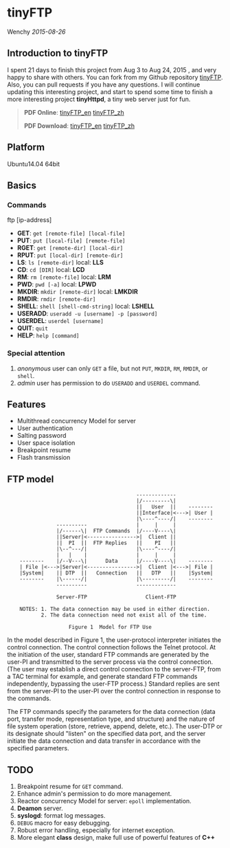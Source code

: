 tinyFTP
=====================
Wenchy *2015-08-26*

## Introduction to tinyFTP

I spent 21 days to finish this project from Aug 3 to Aug 24, 2015 , and very happy to share with others. You can fork from my Github repository [tinyFTP](https://github.com/Wenchy/tinyFTP). Also, you can pull requests if you have any questions. I will continue updating this interesting project, and start to spend some time to finish a more interesting project **tinyHttpd**, a tiny web server just for fun.

> **PDF Online**: 
> [tinyFTP_en](https://mozilla.github.io/pdf.js/web/viewer.html?file=https://wenchy.github.io/misc/2015-08-26-tinyFTP_en.pdf)
> [tinyFTP_zh](https://mozilla.github.io/pdf.js/web/viewer.html?file=https://wenchy.github.io/misc/2015-08-26-tinyFTP_zh.pdf)
> 
> **PDF Download**: 
> [tinyFTP_en](https://wenchy.github.io/misc/2015-08-26-tinyFTP_en.pdf)
> [tinyFTP_zh](https://wenchy.github.io/misc/2015-08-26-tinyFTP_zh.pdf)

## Platform

Ubuntu14.04 64bit

## Basics

### Commands

ftp [ip-address]

- **GET**: `get [remote-file] [local-file]`
- **PUT**: `put [local-file] [remote-file]`
- **RGET**: `get [remote-dir] [local-dir]`
- **RPUT**: `put [local-dir] [remote-dir]`
- **LS**: `ls [remote-dir]` local: **LLS**
- **CD**: `cd [DIR]` local: **LCD**
- **RM**: `rm [remote-file]` local: **LRM**
- **PWD**: `pwd [-a]` local: **LPWD**
- **MKDIR**: `mkdir [remote-dir]` local: **LMKDIR**
- **RMDIR**: `rmdir [remote-dir]`
- **SHELL**: `shell [shell-cmd-string]` local: **LSHELL**
- **USERADD**: `useradd -u [username] -p [password]`
- **USERDEL**: `userdel [username]`
- **QUIT**: `quit`
- **HELP**: `help [command]`

### Special attention
1. *anonymous* user can only `GET` a file, but not `PUT`, `MKDIR`, `RM`,  `RMDIR`, or `shell`.
2. *admin* user has permission to do  `USERADD` and `USERDEL` command.

##  Features

- Multithread concurrency Model for server
- User authentication
- Salting password
- User space isolation
- Breakpoint resume
- Flash transmission

##  FTP model

```
                                          -------------
                                          |/---------\|
                                          ||   User  ||    --------
                                          ||Interface|<--->| User |
                                          |\----^----/|    --------
                ----------                |     |     |
                |/------\|  FTP Commands  |/----V----\|
                ||Server|<---------------->|  Client ||
                ||  PI  ||  FTP Replies   ||    PI   ||
                |\--^---/|                |\----^----/|
                |   |    |                |     |     |
    --------    |/--V---\|      Data      |/----V----\|    --------
    | File |<--->|Server|<---------------->|  Client |<--->| File |
    |System|    || DTP  ||   Connection   ||   DTP   ||    |System|
    --------    |\------/|                |\---------/|    --------
                ----------                -------------

                Server-FTP                   Client-FTP

    NOTES: 1. The data connection may be used in either direction.
           2. The data connection need not exist all of the time.

                    Figure 1  Model for FTP Use

```

In the model described in Figure 1, the user-protocol interpreter
initiates the control connection.  The control connection follows
the Telnet protocol.  At the initiation of the user, standard FTP
commands are generated by the user-PI and transmitted to the
server process via the control connection.  (The user may
establish a direct control connection to the server-FTP, from a
TAC terminal for example, and generate standard FTP commands
independently, bypassing the user-FTP process.) Standard replies
are sent from the server-PI to the user-PI over the control
connection in response to the commands.

The FTP commands specify the parameters for the data connection
(data port, transfer mode, representation type, and structure) and
the nature of file system operation (store, retrieve, append,
delete, etc.).  The user-DTP or its designate should "listen" on
the specified data port, and the server initiate the data
connection and data transfer in accordance with the specified
parameters.

## TODO
1. Breakpoint resume for `GET` command.
2. Enhance admin's permission to do more management.
3. Reactor concurrency Model for server: `epoll` implementation.
4. **Deamon** server.
5. **syslogd**: format log messages.
6. `DEBUG` macro for easy debugging.
7. Robust error handling, especially for internet exception.
8. More elegant **class** design, make full use of powerful features of **C++**


